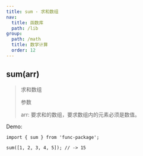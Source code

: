```yaml
---
title: sum - 求和数组
nav:
  title: 函数库
  path: /lib
group:
  path: /math
  title: 数学计算
  order: 12
---
```


## sum(arr)

> 求和数组
>
> 参数
>
> arr: 要求和的数组，要求数组内的元素必须是数值。

Demo:

```tsx | pure
import { sum } from 'func-package';

sum([1, 2, 3, 4, 5]); // -> 15
```
